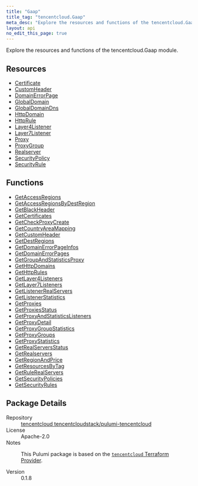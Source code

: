 ```yaml
---
title: "Gaap"
title_tag: "tencentcloud.Gaap"
meta_desc: "Explore the resources and functions of the tencentcloud.Gaap module."
layout: api
no_edit_this_page: true
---
```


<!-- WARNING: this file was generated by Pulumi Docs Generator. -->
<!-- Do not edit by hand unless you're certain you know what you are doing! -->

Explore the resources and functions of the tencentcloud.Gaap module.

<h2 id="resources">Resources</h2>
<ul class="api">
    <li><a href="certificate/" title="Certificate"><span class="api-symbol api-symbol--resource"></span>Certificate</a></li>
    <li><a href="customheader/" title="CustomHeader"><span class="api-symbol api-symbol--resource"></span>CustomHeader</a></li>
    <li><a href="domainerrorpage/" title="DomainErrorPage"><span class="api-symbol api-symbol--resource"></span>DomainErrorPage</a></li>
    <li><a href="globaldomain/" title="GlobalDomain"><span class="api-symbol api-symbol--resource"></span>GlobalDomain</a></li>
    <li><a href="globaldomaindns/" title="GlobalDomainDns"><span class="api-symbol api-symbol--resource"></span>GlobalDomainDns</a></li>
    <li><a href="httpdomain/" title="HttpDomain"><span class="api-symbol api-symbol--resource"></span>HttpDomain</a></li>
    <li><a href="httprule/" title="HttpRule"><span class="api-symbol api-symbol--resource"></span>HttpRule</a></li>
    <li><a href="layer4listener/" title="Layer4Listener"><span class="api-symbol api-symbol--resource"></span>Layer4Listener</a></li>
    <li><a href="layer7listener/" title="Layer7Listener"><span class="api-symbol api-symbol--resource"></span>Layer7Listener</a></li>
    <li><a href="proxy/" title="Proxy"><span class="api-symbol api-symbol--resource"></span>Proxy</a></li>
    <li><a href="proxygroup/" title="ProxyGroup"><span class="api-symbol api-symbol--resource"></span>ProxyGroup</a></li>
    <li><a href="realserver/" title="Realserver"><span class="api-symbol api-symbol--resource"></span>Realserver</a></li>
    <li><a href="securitypolicy/" title="SecurityPolicy"><span class="api-symbol api-symbol--resource"></span>SecurityPolicy</a></li>
    <li><a href="securityrule/" title="SecurityRule"><span class="api-symbol api-symbol--resource"></span>SecurityRule</a></li>
</ul>

<h2 id="functions">Functions</h2>
<ul class="api">
    <li><a href="getaccessregions/" title="GetAccessRegions"><span class="api-symbol api-symbol--function"></span>GetAccessRegions</a></li>
    <li><a href="getaccessregionsbydestregion/" title="GetAccessRegionsByDestRegion"><span class="api-symbol api-symbol--function"></span>GetAccessRegionsByDestRegion</a></li>
    <li><a href="getblackheader/" title="GetBlackHeader"><span class="api-symbol api-symbol--function"></span>GetBlackHeader</a></li>
    <li><a href="getcertificates/" title="GetCertificates"><span class="api-symbol api-symbol--function"></span>GetCertificates</a></li>
    <li><a href="getcheckproxycreate/" title="GetCheckProxyCreate"><span class="api-symbol api-symbol--function"></span>GetCheckProxyCreate</a></li>
    <li><a href="getcountryareamapping/" title="GetCountryAreaMapping"><span class="api-symbol api-symbol--function"></span>GetCountryAreaMapping</a></li>
    <li><a href="getcustomheader/" title="GetCustomHeader"><span class="api-symbol api-symbol--function"></span>GetCustomHeader</a></li>
    <li><a href="getdestregions/" title="GetDestRegions"><span class="api-symbol api-symbol--function"></span>GetDestRegions</a></li>
    <li><a href="getdomainerrorpageinfos/" title="GetDomainErrorPageInfos"><span class="api-symbol api-symbol--function"></span>GetDomainErrorPageInfos</a></li>
    <li><a href="getdomainerrorpages/" title="GetDomainErrorPages"><span class="api-symbol api-symbol--function"></span>GetDomainErrorPages</a></li>
    <li><a href="getgroupandstatisticsproxy/" title="GetGroupAndStatisticsProxy"><span class="api-symbol api-symbol--function"></span>GetGroupAndStatisticsProxy</a></li>
    <li><a href="gethttpdomains/" title="GetHttpDomains"><span class="api-symbol api-symbol--function"></span>GetHttpDomains</a></li>
    <li><a href="gethttprules/" title="GetHttpRules"><span class="api-symbol api-symbol--function"></span>GetHttpRules</a></li>
    <li><a href="getlayer4listeners/" title="GetLayer4Listeners"><span class="api-symbol api-symbol--function"></span>GetLayer4Listeners</a></li>
    <li><a href="getlayer7listeners/" title="GetLayer7Listeners"><span class="api-symbol api-symbol--function"></span>GetLayer7Listeners</a></li>
    <li><a href="getlistenerrealservers/" title="GetListenerRealServers"><span class="api-symbol api-symbol--function"></span>GetListenerRealServers</a></li>
    <li><a href="getlistenerstatistics/" title="GetListenerStatistics"><span class="api-symbol api-symbol--function"></span>GetListenerStatistics</a></li>
    <li><a href="getproxies/" title="GetProxies"><span class="api-symbol api-symbol--function"></span>GetProxies</a></li>
    <li><a href="getproxiesstatus/" title="GetProxiesStatus"><span class="api-symbol api-symbol--function"></span>GetProxiesStatus</a></li>
    <li><a href="getproxyandstatisticslisteners/" title="GetProxyAndStatisticsListeners"><span class="api-symbol api-symbol--function"></span>GetProxyAndStatisticsListeners</a></li>
    <li><a href="getproxydetail/" title="GetProxyDetail"><span class="api-symbol api-symbol--function"></span>GetProxyDetail</a></li>
    <li><a href="getproxygroupstatistics/" title="GetProxyGroupStatistics"><span class="api-symbol api-symbol--function"></span>GetProxyGroupStatistics</a></li>
    <li><a href="getproxygroups/" title="GetProxyGroups"><span class="api-symbol api-symbol--function"></span>GetProxyGroups</a></li>
    <li><a href="getproxystatistics/" title="GetProxyStatistics"><span class="api-symbol api-symbol--function"></span>GetProxyStatistics</a></li>
    <li><a href="getrealserversstatus/" title="GetRealServersStatus"><span class="api-symbol api-symbol--function"></span>GetRealServersStatus</a></li>
    <li><a href="getrealservers/" title="GetRealservers"><span class="api-symbol api-symbol--function"></span>GetRealservers</a></li>
    <li><a href="getregionandprice/" title="GetRegionAndPrice"><span class="api-symbol api-symbol--function"></span>GetRegionAndPrice</a></li>
    <li><a href="getresourcesbytag/" title="GetResourcesByTag"><span class="api-symbol api-symbol--function"></span>GetResourcesByTag</a></li>
    <li><a href="getrulerealservers/" title="GetRuleRealServers"><span class="api-symbol api-symbol--function"></span>GetRuleRealServers</a></li>
    <li><a href="getsecuritypolicies/" title="GetSecurityPolicies"><span class="api-symbol api-symbol--function"></span>GetSecurityPolicies</a></li>
    <li><a href="getsecurityrules/" title="GetSecurityRules"><span class="api-symbol api-symbol--function"></span>GetSecurityRules</a></li>
</ul>

<h2 id="package-details">Package Details</h2>
<dl class="package-details">
	<dt>Repository</dt>
	<dd><a href="https://github.com/tencentcloudstack/pulumi-tencentcloud">tencentcloud tencentcloudstack/pulumi-tencentcloud</a></dd>
	<dt>License</dt>
	<dd>Apache-2.0</dd>
	<dt>Notes</dt>
	<dd><p>This Pulumi package is based on the <a href="https://github.com/tencentcloudstack/terraform-provider-tencentcloud"><code>tencentcloud</code> Terraform Provider</a>.</p>
</dd>
	<dt>Version</dt>
	<dd>0.1.8</dd>
</dl>

